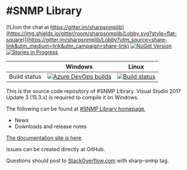 \#SNMP Library
=============
[![Join the chat at https://gitter.im/sharpsnmplib](https://img.shields.io/gitter/room/sharpsnmplib/Lobby.svg?style=flat-square)](https://gitter.im/sharpsnmplib/Lobby?utm_source=share-link&utm_medium=link&utm_campaign=share-link)
[![NuGet Version](https://img.shields.io/nuget/v/Lextm.SharpSnmpLib.svg?style=flat-square)](https://www.nuget.org/packages/Lextm.SharpSnmpLib/)
[![Stories in Progress](https://img.shields.io/waffle/label/lextm/sharpsnmplib/in%20progress.svg?style=flat-square)](http://waffle.io/lextm/sharpsnmplib) 

|              | Windows | Linux |
|:------------:|:-------:|:-----:|
| Build status | [![Azure DevOps builds](https://img.shields.io/vso/build/lextudio/08d27f27-71b2-4158-90ec-565c685b3c05/1.svg?style=flat-square)](https://dev.azure.com/lextudio/sharpsnmp/_build/) | [![Build status](https://img.shields.io/travis/lextm/sharpsnmplib/master.svg?label=travis&style=flat-square)](https://travis-ci.org/lextm/sharpsnmplib/) |

This is the source code repository of #SNMP Library. Visual Studio 2017 Update 3 (15.3.x) is required to compile it on Windows.

The following can be found at [#SNMP Library homepage](https://sharpsnmp.com),

* News
* Downloads and release notes

[The documentation site is here](https://docs.sharpsnmp.com).

Issues can be created directly at GitHub.

Questions should post to [StackOverflow.com](https://stackoverflow.com) with sharp-snmp tag. 
